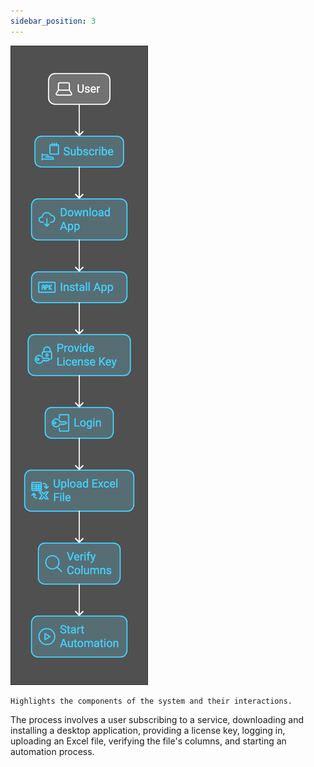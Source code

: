 ```yaml
---
sidebar_position: 3
---
```


![Components](../../User%20Workflow/img/use-case-3e67c7a0c76e9118c4936d74fe8cbc52.png)

    Highlights the components of the system and their interactions.

The process involves a user subscribing to a service, downloading and installing a desktop application, providing a license key, logging in, uploading an Excel file, verifying the file's columns, and starting an automation process.